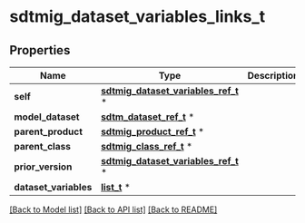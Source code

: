 # sdtmig_dataset_variables_links_t

## Properties
Name | Type | Description | Notes
------------ | ------------- | ------------- | -------------
**self** | [**sdtmig_dataset_variables_ref_t**](sdtmig_dataset_variables_ref.md) \* |  | [optional] 
**model_dataset** | [**sdtm_dataset_ref_t**](sdtm_dataset_ref.md) \* |  | [optional] 
**parent_product** | [**sdtmig_product_ref_t**](sdtmig_product_ref.md) \* |  | [optional] 
**parent_class** | [**sdtmig_class_ref_t**](sdtmig_class_ref.md) \* |  | [optional] 
**prior_version** | [**sdtmig_dataset_variables_ref_t**](sdtmig_dataset_variables_ref.md) \* |  | [optional] 
**dataset_variables** | [**list_t**](sdtmig_dataset_variable_ref_element.md) \* |  | [optional] 

[[Back to Model list]](../README.md#documentation-for-models) [[Back to API list]](../README.md#documentation-for-api-endpoints) [[Back to README]](../README.md)


